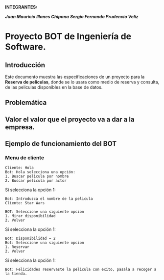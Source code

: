 **INTEGRANTES:**

**_Juan Mauricio Illanes Chipana_**
**_Sergio Fernando Prudencio Veliz_**

# Proyecto BOT de Ingeniería de Software.

## Introducción

Este documento muestra las especificaciones de un proyecto para la **Reserva de peliculas**, donde se lo usara como medio de reserva y consulta, de las peliculas disponibles en la base de datos.

## Problemática


## Valor el valor que el proyecto va a dar a la empresa.


## Ejemplo de funcionamiento del BOT

### Menu de cliente

```
Cliente: Hola
Bot: Hola selecciona una opción:
1. Buscar pelicula por nombre
2. Buscar pelicula por actor

```

Si selecciona la opción 1:

```
Bot: Introduzca el nombre de la pelicula
Cliente: Star Wars

BOT: Seleccione una siguiente opcion
1. Mirar disponibilidad
2. Volver
```
Si selecciona la opción 1:
```
Bot: Disponibilidad = 2
Bot: Seleccione una siguiente opcion
1. Reservar
2. Volver

```
Si selecciona la opción 1:
```
Bot: Felicidades reservaste la pelicula con exito, pasala a recoger a la tienda.

```